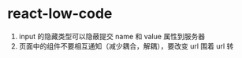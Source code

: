 # react-low-code

1. input 的隐藏类型可以隐蔽提交 name 和 value 属性到服务器
2. 页面中的组件不要相互通知（减少耦合，解耦），要改变 url 围着 url 转

